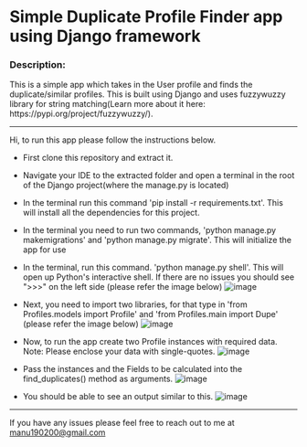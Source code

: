 # Simple Duplicate Profile Finder app using Django framework

<h3><b> Description:</b></h3> This is a simple app which takes in the User profile and finds the duplicate/similar profiles. This is built using Django and uses fuzzywuzzy library for string matching(Learn more about it here: https://pypi.org/project/fuzzywuzzy/).
<hr>
Hi, to run this app please follow the instructions below.

* First clone this repository and extract it.
* Navigate your IDE to the extracted folder and open a terminal in the root of the Django project(where the manage.py is located)
* In the terminal run this command 'pip install -r requirements.txt'. This will install all the dependencies for this project.
* In the terminal you need to run two commands, 'python manage.py makemigrations' and 'python manage.py migrate'. This will initialize the app for use
* In the terminal, run this command. 'python manage.py shell'. This will open up Python's interactive shell. If there are no issues you should see ">>>" on the left side (please refer the image below)
![image](https://user-images.githubusercontent.com/42238198/177015958-1804988c-dd97-4e60-8c78-062eda20568c.png)

* Next, you need to import two libraries, for that type in 'from Profiles.models import Profile' and 'from Profiles.main import Dupe' (please refer the image below)
![image](https://user-images.githubusercontent.com/42238198/177016031-953a1eac-54d9-4d4c-8d8a-bbf9be5e466a.png)

* Now, to run the app create two Profile instances with required data. Note: Please enclose your data with single-quotes.
![image](https://user-images.githubusercontent.com/42238198/177016123-85210e52-fb18-4caa-9fb3-f6c545657d64.png)

* Pass the instances and the Fields to be calculated into the find_duplicates() method as arguments.
![image](https://user-images.githubusercontent.com/42238198/177016196-d72e49be-a178-449f-a587-53b2686a1b78.png)

* You should be able to see an output similar to this.
![image](https://user-images.githubusercontent.com/42238198/177016294-2cd5d561-58ce-4faf-9034-b45546c07bae.png)

<hr>

If you have any issues please feel free to reach out to me at   manu190200@gmail.com
